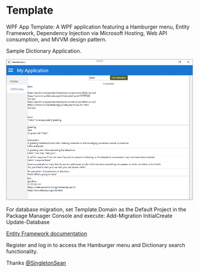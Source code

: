 # Template

WPF App Template: A WPF application featuring a Hamburger menu, Entity Framework, Dependency Injection via Microsoft Hosting, Web API consumption, and MVVM design pattern.

Sample Dictionary Application.

![Alt text](image.png)

For database migration, set Template.Domain as the Default Project in the Package Manager Console and execute:
Add-Migration InitialCreate
Update-Database

[Entity Framework documentation](https://learn.microsoft.com/en-us/ef/core/managing-schemas/migrations/?tabs=vs)

Register and log in to access the Hamburger menu and Dictionary search functionality.

Thanks [@SingletonSean](https://github.com/SingletonSean)
